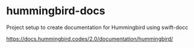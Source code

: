 # hummingbird-docs

Project setup to create documentation for Hummingbird using swift-docc

https://docs.hummingbird.codes/2.0/documentation/hummingbird/
